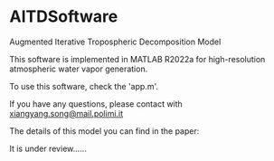 # AITDSoftware
Augmented Iterative Tropospheric  Decomposition Model

This software is implemented in MATLAB R2022a for high-resolution atmospheric water vapor generation. 

To use this software, check the 'app.m'.

If you have any questions, please contact with xiangyang.song@mail.polimi.it

The details of this model you can find in the paper: 

It is under review......
